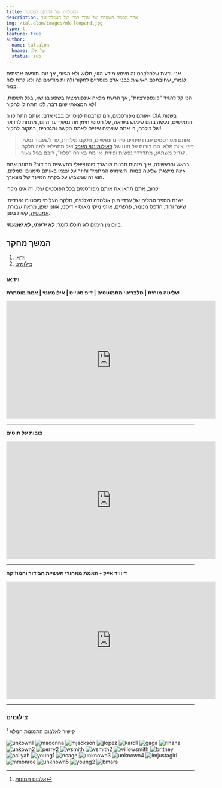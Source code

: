 ```yaml
---
title: הסמליות של ההדפס המנומר 
description: אחד מסמלי השעבוד של עבדי המין של האפלומינטי
img: /tal.alon/images/mk-leopard.jpg
type: t
feature: true
author:
  name: tal.alon
  hname: טל אלון
  status: sub
---
```


אני יודעת שלחלקכם זה נשמע מידע הזוי, תלוש ולא הגיוני, אך זוהי תופעה אמיתית לגמרי, שחובתכם האישית כבני אדם מוסריים לחקור ולהיות מודעים לה ולא לתת לזה במה.

הכי קל להגיד "קונספירציות", אך הרשת מלאה אינפורמציה בשפע בנושא, בכל השפות, לא המצאתי שום דבר. לכו תתחילו לחקור!

אותם מפורסמים, הם קורבנות לניסויים בבני אדם, אותם התחילו ה- CIA בשנות החמישים, נעשה בהם שימוש בשואה, על חטופי תימן וזה נמשך עד היום, מתחת לרדאר של כולכם, כי אתם עוצמים עיניים לאמת הקשה ומגחכים, במקום לחקור!

> אותם מפורסמים עברו עינויים פיזיים ונפשיים, חלקם מילדות, עד לשעבוד נפשי, פיזי וציות מלא. הם בובות על חוט של [האילומינטי האפל](/tal.amitay/we-are-the-illuminati) ואל תתפלאו למה חלקם הגדול משתגע, מתדרדר נפשית ופיזית, או מת באורח "פלא", רובם בגיל צעיר.

בראש ובראשונה, איך מזהים תכנות מונארך פוטנציאלי בתעשיית הבידור? תמונה אחת אינה מייצגת שליטה במוח. השימוש המתמיד וחוזר על עצמו באותם סימנים וסמלים, הוא זה שמצביע על בקרת המיינד של מונארך.

לרוב, אתם תראו את אותם מפורסמים בכל הפוסטים שלי, זה אינו מקרי!

ישנם מספר סמלים של עבדי מ.ק אולטרה נשלטים, חלקם העליתי פוסטים נפרדים: [שיער ורוד](/tal.alon/mkultra-beta-sex-slaves-and-pink-hair), הדפס מנומר, פרפרים, אוזני מיקי מאוס - דיסני, אוזני שפן, מראה שבורה, [אמבטיה](/tal.alon/symbolism-the-bathtub), קשת בענן.

ביום מן הימים לא תוכלו לומר: ***לא ידעתי***, ***לא שמעתי***.
<!-- המשך לפוסטים קודמים שלי בנושא: -->

## המשך מחקר

1. [וידאו](#וידאו)
1. [צילומים](#צילומים)

### וידאו

**שליטה מוחית | סלבריטי מתמוטטים | דיפ סטייט | אילומינטי | אמת מוסתרת**

<div class="video">
  <iframe width="560" height="315" src="https://www.youtube.com/embed/HnF7VZfFaG0" frameborder="0" allowfullscreen></iframe>
</div>

---

**בובות על חוטים**

<div class="video">
  <iframe width="560" height="315" src="https://www.youtube.com/embed/pxLKn1MIVj4" frameborder="0" allowfullscreen></iframe>
</div>

---

**דיוויד אייק - האמת מאחורי תעשיית הבידור והמוזיקה**

<div class="video">
  <iframe width="560" height="315" src="https://www.youtube.com/embed/dNp-9hUeBw4" frameborder="0" allowfullscreen></iframe>
</div>

---

### צילומים

קישור לאלבום התמונות המלא [^1]

![unkown1](https://i.imgur.com/lx1ONbi.jpg)
![madonna](https://i.imgur.com/rXLMrEl.jpg)
![mjackson](https://i.imgur.com/LEHzeIp.png)
![jlopez](https://i.imgur.com/XXGeP0M.jpg)
![kard1](https://i.imgur.com/UPEYvP8.jpg)
![gaga](https://i.imgur.com/RFt3Oxe.jpg)
![rihana](https://i.imgur.com/eDWgXxq.jpg)
![unkown2](https://i.imgur.com/53qm5ag.jpg)
![perry2](https://i.imgur.com/yXMSUhN.jpg)
![wsmith](https://i.imgur.com/CR3XiZi.jpg)
![wsmith2](https://i.imgur.com/tVkyHK5.jpg)
![willowsmith](https://i.imgur.com/XG3Plzv.jpg)
![britney](https://i.imgur.com/6xyddRz.jpg)
![aaliyah](https://i.imgur.com/tWpzleE.jpg)
![young1](https://i.imgur.com/fYe3wxF.jpg)
![ncage](https://i.imgur.com/2DYCaGU.jpg)
![unknown3](https://i.imgur.com/CYtx1OM.jpg)
![unknown4](https://i.imgur.com/cnxJQzv.jpg)
![imjustagirl](https://i.imgur.com/OucUwxJ.jpg)
![mmonroe](https://i.imgur.com/Dk9FTyu.jpg)
![unknown5](https://i.imgur.com/tpoHWqo.jpg)
![young2](https://i.imgur.com/ph2c8TJ.jpg)
![bmars](https://i.imgur.com/H5zccBd.jpg)


[^1]: [אלבום תמונות](https://imgur.com/a/3vGBQKR)